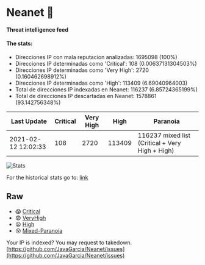 # Neanet :hocho:
#### Threat intelligence feed
#### The stats:

- Direcciones IP con mala reputacion analizadas: 1695098 (100%)
- Direcciones IP determinadas como 'Critical':  108 (0.00637131304503%)
- Direcciones IP determinadas como 'Very High':  2720 (0.160462698912%)
- Direcciones IP determinadas como 'High':  113409 (6.69040964003)
- Total de direcciones IP indexadas en Neanet:  116237 (6.85724365199%)
- Total de direcciones IP descartadas en Neanet:  1578861 (93.142756348%)

| Last Update | Critical | Very High | High | Paranoia |
| --- | --- | --- | --- | --- |
| 2021-02-12 12:02:33 | 108 | 2720 | 113409 | 116237 mixed list (Critical + Very High + High)|

![Stats](https://docs.google.com/spreadsheets/d/e/2PACX-1vSnaNMIXVabIpDJjufMlzH7poXnshF3mgd8Is1g9ytUEzVsP5my4Trn8f-xkoLLQ38xpL3HtmUexLo6/pubchart?oid=501124687&format=image)

For the historical stats go to: [link](/stats.csv)
## Raw
- :scream: [Critical](https://raw.githubusercontent.com/JavaGarcia/Neanet/master/blacklists/neanet_critical.txt)
- :fearful: [VeryHigh](https://raw.githubusercontent.com/JavaGarcia/Neanet/master/blacklists/neanet_veryHigh.txtt)
- :frowning: [High](https://raw.githubusercontent.com/JavaGarcia/Neanet/master/blacklists/neanet_high.txt)
- :dizzy_face: [Mixed-Paranoia](https://raw.githubusercontent.com/JavaGarcia/Neanet/master/blacklists/neanet_all.txt)


Your IP is indexed? You may request to takedown. [https://github.com/JavaGarcia/Neanet/issues](https://github.com/JavaGarcia/Neanet/issues)

















































































































































































































































































































































































































































































































































































































































































































































































































































































































































































































































































































































































































































































































































































































































































































































































































































































































































































































































































































































































































































































































































































































































































































































































































































































































































































































































































































































































































































































































































































































































































































































































































































































































































































































































































































































































































































































































































































































































































































































































































































































































































































































































































































